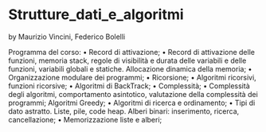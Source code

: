 # Strutture_dati_e_algoritmi
 by Maurizio Vincini, Federico Bolelli


 Programma del corso:
• Record di attivazione;
• Record di attivazione delle funzioni, memoria stack, regole di visibilità e durata
  delle variabili e delle funzioni, variabili globali e statiche. Allocazione dinamica
  della memoria;
• Organizzazione modulare dei programmi;
• Ricorsione;
• Algoritmi ricorsivi, funzioni ricorsive;
• Algoritmi di BackTrack;
• Complessità;
• Complessità degli algoritmi, comportamento asintotico, valutazione della
  complessità dei programmi;
  Algoritmi Greedy;
• Algoritmi di ricerca e ordinamento;
• Tipi di dato astratto. Liste, pile, code heap. Alberi binari: inserimento, ricerca,
  cancellazione;
• Memorizzazione liste e alberi;
